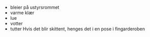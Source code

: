 - bleier på ustyrsrommet
- varme klær
- lue
- votter
- tutter
Hvis det blir skittent, henges det i en pose i fingarderoben